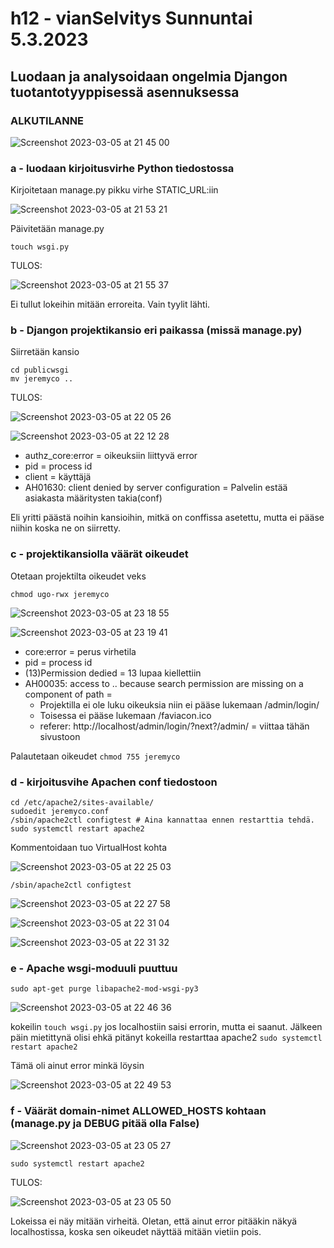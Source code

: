 # h12 - vianSelvitys Sunnuntai 5.3.2023

## Luodaan ja analysoidaan ongelmia Djangon tuotantotyyppisessä asennuksessa

### ALKUTILANNE

![Screenshot 2023-03-05 at 21 45 00](https://user-images.githubusercontent.com/104775534/222982177-3cca42ce-092f-4919-ba6a-cc81e73dbbab.png)


### a - luodaan kirjoitusvirhe Python tiedostossa

Kirjoitetaan manage.py pikku virhe STATIC_URL:iin

![Screenshot 2023-03-05 at 21 53 21](https://user-images.githubusercontent.com/104775534/222982576-d77620bf-79e5-4905-8738-87b1059aaae3.png)

Päivitetään manage.py

    touch wsgi.py
    
TULOS: 

![Screenshot 2023-03-05 at 21 55 37](https://user-images.githubusercontent.com/104775534/222982669-c8490d12-68c9-4616-9427-d92dc935110d.png)

Ei tullut lokeihin mitään erroreita. Vain tyylit lähti.

### b - Djangon projektikansio eri paikassa (missä manage.py)

Siirretään kansio 

    cd publicwsgi
    mv jeremyco ..
    
TULOS: 

![Screenshot 2023-03-05 at 22 05 26](https://user-images.githubusercontent.com/104775534/222983159-af7494c1-08bb-44f0-ac4f-75689c08209e.png)

![Screenshot 2023-03-05 at 22 12 28](https://user-images.githubusercontent.com/104775534/222983450-5defb94b-5cdb-4d78-ae8c-47aea5e5ed1e.png)

- authz_core:error = oikeuksiin liittyvä error
- pid = process id
- client = käyttäjä
- AH01630: client denied by server configuration = Palvelin estää asiakasta määritysten takia(conf)

Eli yritti päästä noihin kansioihin, mitkä on conffissa asetettu, mutta ei pääse niihin koska ne on siirretty.

### c - projektikansiolla väärät oikeudet

Otetaan projektilta oikeudet veks

    chmod ugo-rwx jeremyco
    
![Screenshot 2023-03-05 at 23 18 55](https://user-images.githubusercontent.com/104775534/222986614-43ba7808-fd68-4941-a8cc-28c19fde43b1.png)

![Screenshot 2023-03-05 at 23 19 41](https://user-images.githubusercontent.com/104775534/222986643-e52adb56-b953-4803-a695-6d36087000bd.png)

- core:error = perus virhetila
- pid = process id
- (13)Permission dedied = 13 lupaa kiellettiin
- AH00035: access to .. because search permission are missing on a component of path = 
    - Projektilla ei ole luku oikeuksia niin ei pääse lukemaan /admin/login/
    - Toisessa ei pääse lukemaan /faviacon.ico
    - referer: http://localhost/admin/login/?next?/admin/ = viittaa tähän sivustoon

Palautetaan oikeudet `chmod 755 jeremyco`


### d - kirjoitusvihe Apachen conf tiedostoon

    cd /etc/apache2/sites-available/
    sudoedit jeremyco.conf
    /sbin/apache2ctl configtest # Aina kannattaa ennen restarttia tehdä.
    sudo systemctl restart apache2 
    

Kommentoidaan tuo VirtualHost kohta 

![Screenshot 2023-03-05 at 22 25 03](https://user-images.githubusercontent.com/104775534/222983995-e27a3193-0421-4946-aa68-d83633f7b38f.png)

    /sbin/apache2ctl configtest
    
![Screenshot 2023-03-05 at 22 27 58](https://user-images.githubusercontent.com/104775534/222984149-ad0fb711-d168-4a51-bdd5-d1bfae6b23cf.png)

![Screenshot 2023-03-05 at 22 31 04](https://user-images.githubusercontent.com/104775534/222984318-98eac45a-5f28-418a-852f-202c18251baf.png)

![Screenshot 2023-03-05 at 22 31 32](https://user-images.githubusercontent.com/104775534/222984346-9895bac4-77a2-4ba5-9aec-4ca67886cc79.png)

    
### e - Apache wsgi-moduuli puuttuu 

    sudo apt-get purge libapache2-mod-wsgi-py3
    
![Screenshot 2023-03-05 at 22 46 36](https://user-images.githubusercontent.com/104775534/222984985-91eef49f-1b78-447a-8ae2-cf787fbbf769.png)

kokeilin `touch wsgi.py` jos localhostiin saisi errorin, mutta ei saanut. Jälkeen päin mietittynä olisi ehkä pitänyt kokeilla restarttaa apache2 `sudo systemctl restart apache2`

Tämä oli ainut error minkä löysin

![Screenshot 2023-03-05 at 22 49 53](https://user-images.githubusercontent.com/104775534/222985182-de3ba764-f49c-47e9-ab81-e3c0d472dc38.png)

### f - Väärät domain-nimet ALLOWED_HOSTS kohtaan (manage.py ja DEBUG pitää olla False)

![Screenshot 2023-03-05 at 23 05 27](https://user-images.githubusercontent.com/104775534/222985947-f54b831b-1709-4153-af19-cda50f952d07.png)

    sudo systemctl restart apache2 
    
TULOS: 

![Screenshot 2023-03-05 at 23 05 50](https://user-images.githubusercontent.com/104775534/222985973-9b9ab4dd-894a-4aa7-b1d0-23034cadce04.png)

Lokeissa ei näy mitään virheitä. Oletan, että ainut error pitääkin näkyä localhostissa, koska sen oikeudet näyttää mitään vietiin pois.




